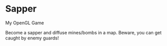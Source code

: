 Sapper
======

My OpenGL Game

Become a sapper and diffuse mines/bombs in a map. Beware, you can get caught by enemy guards!
